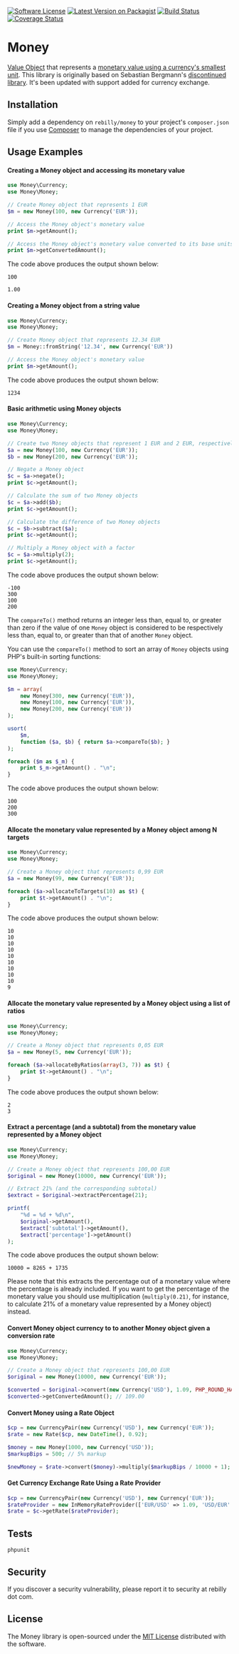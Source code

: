 [![Software License][ico-license]][link-license]
[![Latest Version on Packagist][ico-version]][link-packagist]
[![Build Status][ico-travis]][link-travis]
[![Coverage Status][ico-coveralls]][link-coveralls]

# Money

[Value Object](http://martinfowler.com/bliki/ValueObject.html) that represents a [monetary value using a currency's smallest unit](http://martinfowler.com/eaaCatalog/money.html).  This library is originally based on Sebastian Bergmann's [discontinued library](https://github.com/sebastianbergmann/money).  It's been updated with support added for currency exchange.

## Installation

Simply add a dependency on `rebilly/money` to your project's `composer.json` file if you use [Composer](https://getcomposer.org/) to manage the dependencies of your project.

## Usage Examples

#### Creating a Money object and accessing its monetary value

```php
use Money\Currency;
use Money\Money;

// Create Money object that represents 1 EUR
$m = new Money(100, new Currency('EUR'));

// Access the Money object's monetary value
print $m->getAmount();

// Access the Money object's monetary value converted to its base units
print $m->getConvertedAmount();
```

The code above produces the output shown below:

    100
    
    1.00

#### Creating a Money object from a string value

```php
use Money\Currency;
use Money\Money;

// Create Money object that represents 12.34 EUR
$m = Money::fromString('12.34', new Currency('EUR'))

// Access the Money object's monetary value
print $m->getAmount();
```

The code above produces the output shown below:

    1234


#### Basic arithmetic using Money objects

```php
use Money\Currency;
use Money\Money;

// Create two Money objects that represent 1 EUR and 2 EUR, respectively
$a = new Money(100, new Currency('EUR'));
$b = new Money(200, new Currency('EUR'));

// Negate a Money object
$c = $a->negate();
print $c->getAmount();

// Calculate the sum of two Money objects
$c = $a->add($b);
print $c->getAmount();

// Calculate the difference of two Money objects
$c = $b->subtract($a);
print $c->getAmount();

// Multiply a Money object with a factor
$c = $a->multiply(2);
print $c->getAmount();
```

The code above produces the output shown below:

    -100
    300
    100
    200


The `compareTo()` method returns an integer less than, equal to, or greater than
zero if the value of one `Money` object is considered to be respectively less
than, equal to, or greater than that of another `Money` object.

You can use the `compareTo()` method to sort an array of `Money` objects using
PHP's built-in sorting functions:

```php
use Money\Currency;
use Money\Money;

$m = array(
    new Money(300, new Currency('EUR')),
    new Money(100, new Currency('EUR')),
    new Money(200, new Currency('EUR'))
);

usort(
    $m,
    function ($a, $b) { return $a->compareTo($b); }
);

foreach ($m as $_m) {
    print $_m->getAmount() . "\n";
}
```

The code above produces the output shown below:

    100
    200
    300

#### Allocate the monetary value represented by a Money object among N targets

```php
use Money\Currency;
use Money\Money;

// Create a Money object that represents 0,99 EUR
$a = new Money(99, new Currency('EUR'));

foreach ($a->allocateToTargets(10) as $t) {
    print $t->getAmount() . "\n";
}
```

The code above produces the output shown below:

    10
    10
    10
    10
    10
    10
    10
    10
    10
    9

#### Allocate the monetary value represented by a Money object using a list of ratios

```php
use Money\Currency;
use Money\Money;

// Create a Money object that represents 0,05 EUR
$a = new Money(5, new Currency('EUR'));

foreach ($a->allocateByRatios(array(3, 7)) as $t) {
    print $t->getAmount() . "\n";
}
```

The code above produces the output shown below:

    2
    3

#### Extract a percentage (and a subtotal) from the monetary value represented by a Money object

```php
use Money\Currency;
use Money\Money;

// Create a Money object that represents 100,00 EUR
$original = new Money(10000, new Currency('EUR'));

// Extract 21% (and the corresponding subtotal)
$extract = $original->extractPercentage(21);

printf(
    "%d = %d + %d\n",
    $original->getAmount(),
    $extract['subtotal']->getAmount(),
    $extract['percentage']->getAmount()
);
```

The code above produces the output shown below:

    10000 = 8265 + 1735

Please note that this extracts the percentage out of a monetary value where the
percentage is already included. If you want to get the percentage of the
monetary value you should use multiplication (`multiply(0.21)`, for instance,
to calculate 21% of a monetary value represented by a Money object) instead.

#### Convert Money object currency to to another Money object given a conversion rate 

```php
use Money\Currency;
use Money\Money;

// Create a Money object that represents 100,00 EUR
$original = new Money(10000, new Currency('EUR'));

$converted = $original->convert(new Currency('USD'), 1.09, PHP_ROUND_HALF_UP);
$converted->getConvertedAmount(); // 109.00
```

#### Convert Money using a Rate Object

```php
$cp = new CurrencyPair(new Currency('USD'), new Currency('EUR'));
$rate = new Rate($cp, new DateTime(), 0.92);

$money = new Money(1000, new Currency('USD'));
$markupBips = 500; // 5% markup

$newMoney = $rate->convert($money)->multiply($markupBips / 10000 + 1);
```

#### Get Currency Exchange Rate Using a Rate Provider

```php
$cp = new CurrencyPair(new Currency('USD'), new Currency('EUR'));
$rateProvider = new InMemoryRateProvider(['EUR/USD' => 1.09, 'USD/EUR' => 0.9172], new DateTime());
$rate = $c->getRate($rateProvider);
```

## Tests

```
phpunit
```

## Security

If you discover a security vulnerability, please report it to security at rebilly dot com.

## License

The Money library is open-sourced under the [MIT License](./LICENSE) distributed with the software. 


[ico-version]: https://img.shields.io/packagist/v/Rebilly/money.svg?style=flat-square
[ico-license]: https://img.shields.io/badge/License-MIT-blue.svg?style=flat-square
[ico-travis]: https://img.shields.io/travis/Rebilly/money/master.svg?style=flat-square
[ico-coveralls]: https://img.shields.io/coveralls/github/Rebilly/money.svg?style=flat-square

[link-packagist]: https://packagist.org/packages/Rebilly/money
[link-license]: LICENSE
[link-travis]: https://travis-ci.org/Rebilly/money
[link-coveralls]: https://coveralls.io/github/Rebilly/money?branch=master

